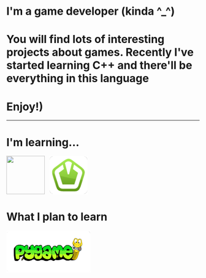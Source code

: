 
<h1 aligh="center">I'm a game developer (kinda ^_^)</h1>
<h1 aligh="center">You will find lots of interesting projects about games. Recently I've started learning C++ and there'll be everything in this language</h1>
<h1 aligh="left">Enjoy!)</h1>




---
<h1 align="left">I'm learning...</h1>
<p align="left"><img src="https://skillicons.dev/icons?i=cpp"width="100" height="100">&nbsp&nbsp&nbsp<img src="SFML_ICON.png"width="100" height="100"></p>


<h1 align="left">What I plan to learn</h1>
<p align="left"><img src="pygame_ICON.png"width="220" height="110"></p>


<!--
**ArhanCrane/ArhanCrane** is a ✨ _special_ ✨ repository because its `README.md` (this file) appears on your GitHub profile.

Here are some ideas to get you started:

- 🔭 I’m currently working on ...
- 🌱 I’m currently learning ...
- 👯 I’m looking to collaborate on ...
- 🤔 I’m looking for help with ...
- 💬 Ask me about ...
- 📫 How to reach me: ...
- 😄 Pronouns: ...
- ⚡ Fun fact: ...
-->
